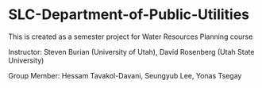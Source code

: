 # SLC-Department-of-Public-Utilities
This is created as a semester project for Water Resources Planning course

Instructor: Steven Burian (University of Utah), David Rosenberg (Utah State University)

Group Member: Hessam Tavakol-Davani, Seungyub Lee, Yonas Tsegay
